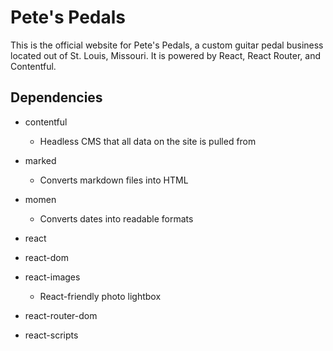 # Pete's Pedals

This is the official website for Pete's Pedals, a custom guitar pedal business located out of St. Louis, Missouri. It is powered by React, React Router, and Contentful.

## Dependencies

* contentful
  * Headless CMS that all data on the site is pulled from
* marked

  * Converts markdown files into HTML

* momen
  * Converts dates into readable formats
* react
* react-dom
* react-images
  * React-friendly photo lightbox
* react-router-dom
* react-scripts
